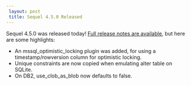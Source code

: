 ```yaml
---
 layout: post
 title: Sequel 4.5.0 Released
---
```


Sequel 4.5.0 was released today!  <a href="http://sequel.jeremyevans.net/rdoc/files/doc/release_notes/4_5_0_txt.html">Full release notes are available</a>, but here are some highlights:

* An mssql_optimistic_locking plugin was added, for using a timestamp/rowversion column for optimistic locking.
* Unique constraints are now copied when emulating alter table on SQLite.
* On DB2, use_clob_as_blob now defaults to false.
